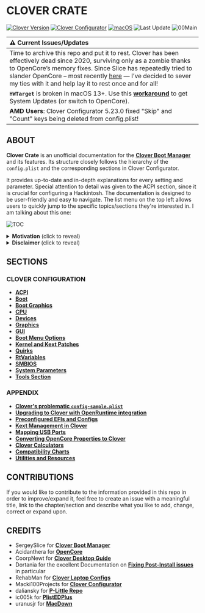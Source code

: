 # CLOVER CRATE
[![Clover Version](https://img.shields.io/badge/Clover:-r5162-grass.svg)](https://github.com/CloverHackyColor/CloverBootloader/releases) [![Clover Configurator](https://img.shields.io/badge/Clover_Configurator:-5.28.01-green.svg)](https://mackie100projects.altervista.org/download-clover-configurator/) [![macOS](https://img.shields.io/badge/Supported_macOS:-≤26b-white.svg)](https://www.apple.com/macos/monterey/) ![Last Update](https://img.shields.io/badge/Last_Update:_(yy.mm.dd):-25.02.09-blueviolet.svg) ![00Main](https://user-images.githubusercontent.com/76865553/136703368-146cda4c-9a8b-4b5f-8d3e-0382f1ccd68f.jpg)

|:warning: Current Issues/Updates|
|:-----------------------------------------------------------|
| Time to archive this repo and put it to rest. Clover has been effectively dead since 2020, surviving only as a zombie thanks to OpenCore’s memory fixes. Since Slice has repeatedly tried to slander OpenCore – most recently [here](https://www.insanelymac.com/forum/topic/350754-opencore-general-discussion/page/361/#findComment-2830264) — I’ve decided to sever my ties with it and help lay it to rest once and for all! 
| **`HWTarget`** is broken in macOS 13+. Use this [**workaround**](https://github.com/5T33Z0/Clover-Crate/tree/main/RtVariables#working-around-issues-with--hwtarget-in-macos-13-to-receive-system-updates) to get System Updates (or switch to OpenCore).
|**AMD Users**: Clover Configurator 5.23.0 fixed "Skip" and "Count" keys being deleted from config.plist!

## ABOUT
**Clover Crate** is an unofficial documentation for the [**Clover Boot Manager**](https://github.com/CloverHackyColor/CloverBootloader/releases) and its features. Its structure closely follows the hierarchy of the `config.plist` and the corresponding sections in Clover Configurator. 

It provides up-to-date and in-depth explanations for every setting and parameter. Special attention to detail was given to the ACPI section, since it is crucial for configuring a Hackintosh. The documentation is designed to be user-friendly and easy to navigate. The list menu on the top left allows users to quickly jump to the specific topics/sections they're interested in. I am talking about this one:

![TOC](https://user-images.githubusercontent.com/76865553/136510478-2bccd5ae-6cc6-4a98-8f8d-63c41de2d3b3.png)

<details><summary><strong>Motivation</strong> (click to reveal)</summary>

### Motivation

I created this repo for the following reasons:

1. **Overcoming language barriers**: Clover's official documentation (PDF, 182 pages) is only available in Russian.
2. **Condensing information** and presenting it in a modern way, making use of GitHub and Markdown. It's also much more focused on documenting the actual features since it disregards the personal anecdotal remarks that the official documentation contains.
3. **Consolidating and unifying resources** which are scattered all over the internet: the manual is only available in Russian on GitHub, the changelog is only available at insanelymac and the Clover Wiki had been neglected for years until it finally got integrated (but not updated) into Clover's GitHub Repo in 2022 (after I started Clover Crate).
4. **Exemplifying Clover's features** using Clover Configurator: Acidanthera and Dortania did such an amazing job on documenting OpenCore that I though it was about time Clover gets something that at least documents its features and how to use them *properly*.
</details>

<details><summary><strong>Disclaimer</strong> (click to reveal)</summary>

### Disclaimer

The information provided in this repository is based on excerpts of the official Russian documentation for Clover using AI-based translation tools (deepl, google and yandex translate) as well as my own extensive research. The translations were reviewed and redacted afterwards, so that they follow the rules of English grammar and spelling while preserving their meanings. Nevertheless, some details may have been lost in translation (although I doubt it).

The methods and techniques presented in this repo are based on utilizing the official Clover release and its features alongside Kexts, SSDTs, Device Properties and other tools to enable/disable devices and features in macOS to get a *proper* working system which is ACPI conform!

**Clover-Crate** does not consider patching the `DSDT` an *appropriate* measure to get the "Real Vanilla Hackintosh" experience and therefore does not support nor promote patching the `DSDT`. In fact, it's quite the opposite, as explained [**here**](https://www.insanelymac.com/forum/topic/352881-when-is-rebaseregions-necessary/?do=findComment&comment=2790870):

> MaLd0n's implications that you need a custom DSDT to add and remove (well, remove yes, but disabling is good enough in virtually all cases) devices is **incorrect**. Aside from those claims, most device rename changes (probably also things you considered „missing“) are also not needed, as they are performed by Lilu and its plug-ins. This approach is a lot safer than previous ACPI renames as dumb find-replace patches can yield false positives, the kext approach cannot.

</details>

## SECTIONS
### CLOVER CONFIGURATION
- [**ACPI**](https://github.com/5T33Z0/Clover-Crate/tree/main/ACPI#readme)
- [**Boot**](https://github.com/5T33Z0/Clover-Crate/tree/main/Boot#readme)
- [**Boot Graphics**](https://github.com/5T33Z0/Clover-Crate/tree/main/Boot_Graphics#readme)
- [**CPU**](https://github.com/5T33Z0/Clover-Crate/tree/main/CPU#readme)
- [**Devices**](https://github.com/5T33Z0/Clover-Crate/blob/main/Devices#readme)
- [**Graphics**](https://github.com/5T33Z0/Clover-Crate/tree/main/Graphics#readme)
- [**GUI**](https://github.com/5T33Z0/Clover-Crate/tree/main/GUI#readme)
- [**Boot Menu Options**](https://github.com/5T33Z0/Clover-Crate/blob/main/GUI/Boot_Menu_Options.md) 
- [**Kernel and Kext Patches**](https://github.com/5T33Z0/Clover-Crate/tree/main/Kernel_And_Kext_Patches#readme)
- [**Quirks**](https://github.com/5T33Z0/Clover-Crate/tree/main/Quirks#readme)
- [**RtVariables**](https://github.com/5T33Z0/Clover-Crate/tree/main/RtVariables#readme)
- [**SMBIOS**](https://github.com/5T33Z0/Clover-Crate/tree/main/SMBIOS#readme)
- [**System Parameters**](https://github.com/5T33Z0/Clover-Crate/tree/main/System_Parameters#readme)
- [**Tools Section**](https://github.com/5T33Z0/Clover-Crate/blob/main/Tools/README.md)

### APPENDIX
- [**Clover's problematic `config-sample.plist`**](https://github.com/5T33Z0/Clover-Crate/tree/main/About_Config-Sample) 
- [**Upgrading to Clover with OpenRuntime integration**](https://github.com/5T33Z0/Clover-Crate/tree/main/Upgrading_Clover#readme)
- [**Preconfigured EFIs and Configs**](https://github.com/5T33Z0/Clover-Crate/tree/main/EFIs_and_Configs)
- [**Kext Management in Clover**](https://github.com/5T33Z0/Clover-Crate/tree/main/Kext_Management#readme)
- [**Mapping USB Ports**](https://github.com/5T33Z0/Clover-Crate/tree/main/USB_Fixes#readme)
- [**Converting OpenCore Properties to Clover**](https://github.com/5T33Z0/Clover-Crate/tree/main/OC2Clover#readme)
- [**Clover Calculators**](https://github.com/5T33Z0/Clover-Crate/tree/main/Xtras)
- [**Compatibility Charts**](https://github.com/5T33Z0/Clover-Crate/tree/main/Compatibility_Charts)
- [**Utilities and Resources**](https://github.com/5T33Z0/Clover-Crate/tree/main/Utilities#readme)

## CONTRIBUTIONS
If you would like to contribute to the information provided in this repo in order to improve/expand it, feel free to create an issue with a meaningful title, link to the chapter/section and describe what you like to add, change, correct or expand upon.

## CREDITS
- SergeySlice for [**Clover Boot Manager**](https://github.com/CloverHackyColor/CloverBootloader)
- Acidanthera for [**OpenCore**](https://github.com/acidanthera/OpenCorePkg)
- CoorpNewt for [**Clover Desktop Guide**](https://hackintosh.gitbook.io/r-hackintosh-vanilla-desktop-guide/)
- Dortania for the excellent Documentation on [**Fixing Post-Install issues**](https://dortania.github.io/OpenCore-Post-Install/) in particular
- RehabMan for [**Clover Laptop Configs**](https://github.com/RehabMan/OS-X-Clover-Laptop-Config)
- Macki100Projects for [**Clover Configurator**](https://mackie100projects.altervista.org/download-clover-configurator/)
- daliansky for [**P-Little Repo**](https://github.com/daliansky/P-little)
- ic005k for [**PlistEDPlus**](https://github.com/ic005k/PlistEDPlus)
- uranusjr for [**MacDown**](https://macdown.uranusjr.com/)

